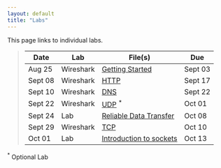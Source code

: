 ```yaml
---
layout: default
title: "Labs"
---
```


This page links to individual labs.

>  Date   | Lab | File(s) | Due
> ------- | --- | ------- | ----
> Aug 25 | Wireshark | [Getting Started](files/Wireshark_Intro_v7.0.pdf) | Sept 03
> Sept 08 | Wireshark | [HTTP](files/Wireshark_HTTP_v7.0.pdf) | Sept 17
> Sept 10 | Wireshark | [DNS](files/Wireshark_DNS_v7.0.pdf) | Sept 22
> Sept 22 | Wireshark | [UDP](files/Wireshark_UDP_v7.0.pdf) <sup>*</sup> | Oct 01
> Sept 24 | Lab | [Reliable Data Transfer](rdt.html) | Oct 08
> Sept 29 | Wireshark | [TCP](files/Wireshark_TCP_v7.0.pdf) | Oct 10
> Oct 01 | Lab | [Introduction to sockets](sockets_into.html) | Oct 13

<sup>*</sup> Optional Lab
